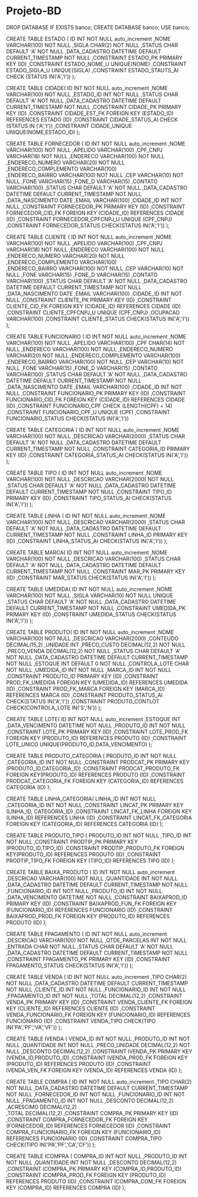 # Projeto-BD
DROP DATABASE IF EXISTS banco; 
CREATE DATABASE banco;
USE banco;

CREATE TABLE ESTADO (
ID INT NOT NULL auto_increment
,NOME VARCHAR(100) NOT NULL 
,SIGLA CHAR(2) NOT NULL 
,STATUS CHAR DEFAULT 'A' NOT NULL 
,DATA_CADASTRO DATETIME DEFAULT CURRENT_TIMESTAMP NOT NULL
,CONSTRAINT ESTADO_PK PRIMARY KEY (ID)
,CONSTRAINT ESTADO_NOME_U UNIQUE(NOME) 
,CONSTRAINT ESTADO_SIGLA_U UNIQUE(SIGLA)
,CONSTRAINT ESTADO_STAUTS_AI CHECK (STATUS IN('A','I'))
);

CREATE TABLE CIDADE(
ID INT NOT NULL auto_increment
,NOME VARCHAR(100) NOT NULL 
,ESTADO_ID INT NOT NULL 
,STATUS CHAR DEFAULT 'A' NOT NULL 
,DATA_CADASTRO DATETIME DEFAULT CURRENT_TIMESTAMP NOT NULL 
,CONSTRAINT CIDADE_PK PRIMARY KEY (ID) 
,CONSTRAINT CIDADE_EST_FK FOREIGN KEY (ESTADO_ID) REFERENCES ESTADO (ID)
,CONSTRAINT CIDADE_STATUS_AI CHECK (STATUS IN ('A','I'))
,CONSTRAINT CIDADE_UNIQUE UNIQUE(NOME,ESTADO_ID)
);

CREATE TABLE FORNECEDOR (
ID INT NOT NULL auto_increment
,NOME VARCHAR(100) NOT NULL 
,APELIDO VARCHAR(100) 
,CPF_CNPJ VARCHAR(18) NOT NULL 
,ENDERECO VARCHAR(100) NOT NULL 
,ENDERECO_NUMERO VARCHAR(20) NOT NULL 
,ENDERECO_COMPLEMENTO VARCHAR(100)  
,ENDERECO_BAIRRO VARCHAR(100) NOT NULL 
,CEP VARCHAR(10) NOT NULL 
,FONE VARCHAR(15) 
,FONE_D VARCHAR(15)
,CONTATO VARCHAR(100)
,STATUS CHAR DEFAULT 'A' NOT NULL 
,DATA_CADASTRO DATETIME DEFAULT CURRENT_TIMESTAMP NOT NULL 
,DATA_NASCIMENTO DATE 
,EMAIL VARCHAR(100) 
,CIDADE_ID INT NOT NULL 
,CONSTRAINT FORNECEDOR_PK PRIMARY KEY (ID)
,CONSTRAINT FORNECEDOR_CID_FK FOREIGN KEY (CIDADE_ID) REFERENCES CIDADE (ID)
,CONSTRAINT FORNECEDOR_CPFCNPJ_U UNIQUE (CPF_CNPJ)
,CONSTRAINT FORNECEDOR_STATUS CHECK(STATUS IN('A','I'))
);

CREATE TABLE CLIENTE (
ID INT NOT NULL auto_increment
,NOME VARCHAR(100) NOT NULL 
,APELIDO VARCHAR(100) 
,CPF_CNPJ VARCHAR(18) NOT NULL 
,ENDERECO VARCHAR(100) NOT NULL 
,ENDERECO_NUMERO VARCHAR(20) NOT NULL 
,ENDERECO_COMPLEMENTO VARCHAR(100)  
,ENDERECO_BAIRRO VARCHAR(100) NOT NULL 
,CEP VARCHAR(10) NOT NULL 
,FONE VARCHAR(15) 
,FONE_D VARCHAR(15)
,CONTATO VARCHAR(100)
,STATUS CHAR DEFAULT 'A' NOT NULL 
,DATA_CADASTRO DATETIME DEFAULT CURRENT_TIMESTAMP NOT NULL 
,DATA_NASCIMENTO DATE 
,EMAIL VARCHAR(100) 
,CIDADE_ID INT NOT NULL 
,CONSTRAINT CLIENTE_PK PRIMARY KEY (ID)
,CONSTRAINT CLIENTE_CID_FK FOREIGN KEY (CIDADE_ID) REFERENCES CIDADE (ID)
,CONSTRAINT CLIENTE_CPFCNPJ_U UNIQUE (CPF_CNPJ)
,OCUPACAO VARCHAR(100)
,CONSTRAINT CLIENTE_STATUS CHECK(STATUS IN('A','I'))
);

CREATE TABLE FUNCIONARIO (
ID INT NOT NULL auto_increment
,NOME VARCHAR(100) NOT NULL 
,APELIDO VARCHAR(100) 
,CPF CHAR(14) NOT NULL 
,ENDERECO VARCHAR(100) NOT NULL 
,ENDERECO_NUMERO VARCHAR(20) NOT NULL 
,ENDERECO_COMPLEMENTO VARCHAR(100)  
,ENDERECO_BAIRRO VARCHAR(100) NOT NULL 
,CEP VARCHAR(10) NOT NULL 
,FONE VARCHAR(15) 
,FONE_D VARCHAR(15)
,CONTATO VARCHAR(100)
,STATUS CHAR DEFAULT 'A' NOT NULL 
,DATA_CADASTRO DATETIME DEFAULT CURRENT_TIMESTAMP NOT NULL 
,DATA_NASCIMENTO DATE 
,EMAIL VARCHAR(100) 
,CIDADE_ID INT NOT NULL 
,CONSTRAINT FUNCIONARIO_PK PRIMARY KEY (ID)
,CONSTRAINT FUNCIONARIO_CID_FK FOREIGN KEY (CIDADE_ID) REFERENCES CIDADE (ID)
,CONSTRAINT FUNCIONARIO_CPF CHECK (LENGTH(CPF) = 14)
,CONSTRAINT FUNCIONARIO_CPF_U UNIQUE (CPF)
,CONSTRAINT FUNCIONARIO_STATUS CHECK(STATUS IN('A','I'))


CREATE TABLE CATEGORIA (
ID INT NOT NULL auto_increment
,NOME VARCHAR(100) NOT NULL 
,DESCRICAO VARCHAR(2000) 
,STATUS CHAR DEFAULT 'A' NOT NULL 
,DATA_CADASTRO DATETIME DEFAULT CURRENT_TIMESTAMP NOT NULL 
,CONSTRAINT CATEGORIA_ID PRIMARY KEY (ID) 
,CONSTRAINT CATEGORIA_STATUS_AI CHECK(STATUS IN('A','I'))
);

CREATE TABLE TIPO (
ID INT NOT NULL auto_increment
,NOME VARCHAR(100) NOT NULL 
,DESCRICAO VARCHAR(2000) NOT NULL 
,STATUS CHAR DEFAULT 'A' NOT NULL 
,DATA_CADASTRO DATETIME DEFAULT CURRENT_TIMESTAMP NOT NULL 
,CONSTRAINT TIPO_ID PRIMARY KEY (ID) 
,CONSTRAINT TIPO_STATUS_AI CHECK(STATUS IN('A','I'))
);

CREATE TABLE LINHA (
ID INT NOT NULL auto_increment
,NOME VARCHAR(100) NOT NULL 
,DESCRICAO VARCHAR(2000) 
,STATUS CHAR DEFAULT 'A' NOT NULL 
,DATA_CADASTRO DATETIME DEFAULT CURRENT_TIMESTAMP NOT NULL 
,CONSTRAINT LINHA_ID PRIMARY KEY (ID) 
,CONSTRAINT LINHA_STATUS_AI CHECK(STATUS IN('A','I'))
);

CREATE TABLE MARCA(
ID INT NOT NULL auto_increment
,NOME VARCHAR(100) NOT NULL 
,DESCRICAO VARCHAR(100)
,STATUS CHAR DEFAULT 'A' NOT NULL
,DATA_CADASTRO DATETIME DEFAULT CURRENT_TIMESTAMP NOT NULL
,CONSTRAINT MAR_PK PRIMARY KEY (ID)
,CONSTRAINT MAR_STATUS CHECK(STATUS IN('A','I'))
);

CREATE TABLE UMEDIDA(
ID INT NOT NULL auto_increment
,NOME VARCHAR(100) NOT NULL 
,SIGLA VARCHAR(10) NOT NULL UNIQUE
,STATUS CHAR DEFAULT 'A' NOT NULL
,DATA_CADASTRO DATETIME DEFAULT CURRENT_TIMESTAMP NOT NULL
,CONSTRAINT UMEDIDA_PK PRIMARY KEY (ID)
,CONSTRAINT UMEDIDA_STATUS CHECK(STATUS IN('A','I')) 
);

CREATE TABLE PRODUTO( 
ID INT NOT NULL auto_increment
,NOME VARCHAR(100) NOT NULL 
,DESCRICAO VARCHAR(2000) 
,CONTEUDO DECIMAL(15,2)
,UNIDADE INT
,PRECO_CUSTO DECIMAL(12,2) NOT NULL 
,PRECO_VENDA DECIMAL(12,2) NOT NULL 
,STATUS CHAR DEFAULT 'A' NOT NULL
,DATA_CADASTRO DATETIME DEFAULT CURRENT_TIMESTAMP NOT NULL 
,ESTOQUE INT DEFAULT 0 NOT NULL 
,CONTROLA_LOTE CHAR NOT NULL
,UMEDIDA_ID INT NOT NULL
,MARCA_ID INT NOT NULL
,CONSTRAINT PRODUTO_ID PRIMARY KEY (ID)
,CONSTRAINT PROD_FK_UMEDIDA FOREIGN KEY (UMEDIDA_ID) REFERENCES UMEDIDA (ID)
,CONSTRAINT PROD_FK_MARCA FOREIGN KEY (MARCA_ID) REFERENCES MARCA (ID)
,CONSTRAINT PRODUTO_STATUS_AI CHECK(STATUS IN('A','I'))
,CONSTRAINT PRODUTO_CONTLOT CHECK(CONTROLA_LOTE IN('S','N'))
);

CREATE TABLE LOTE(
ID INT NOT NULL auto_increment
,ESTOQUE INT
,DATA_VENCIMENTO DATETIME NOT NULL 
,PRODUTO_ID INT NOT NULL
,CONSTRAINT LOTE_PK PRIMARY KEY (ID) 
,CONSTRAINT LOTE_PROD_FK FOREIGN KEY (PRODUTO_ID) REFERENCES PRODUTO (ID)
,CONSTRAINT LOTE_UNICO UNIQUE(PRODUTO_ID,DATA_VENCIMENTO)
);

CREATE TABLE PRODUTO_CATEGORIA (
PRODUTO_ID INT NOT NULL
,CATEGORIA_ID INT NOT NULL 
,CONSTRAINT PRODCAT_PK PRIMARY KEY (PRODUTO_ID,CATEGORIA_ID) 
,CONSTRAINT PRODCAT_PRODUTO_FK FOREIGN KEY(PRODUTO_ID) REFERENCES PRODUTO (ID)
,CONSTRAINT PRODCAT_CATEGORIA_FK FOREIGN KEY (CATEGORIA_ID) REFERENCES CATEGORIA (ID)
);

CREATE TABLE LINHA_CATEGORIA(
LINHA_ID INT NOT NULL
,CATEGORIA_ID INT NOT NULL
,CONSTRAINT LINCAT_PK PRIMARY KEY (LINHA_ID, CATEGORIA_ID)
,CONSTRAINT LINCAT_FK_LINHA FOREIGN KEY (LINHA_ID) REFERENCES LINHA (ID)
,CONSTRAINT LINCAT_FK_CATEGORIA FOREIGN KEY (CATEGORIA_ID) REFERENCES CATEGORIA (ID)
);

CREATE TABLE PRODUTO_TIPO (
PRODUTO_ID INT NOT NULL
,TIPO_ID INT NOT NULL 
,CONSTRAINT PRODTIP_PK PRIMARY KEY (PRODUTO_ID,TIPO_ID) 
,CONSTRAINT PRODTIP_PRODUTO_FK FOREIGN KEY(PRODUTO_ID) REFERENCES PRODUTO (ID)
,CONSTRAINT PRODTIP_TIPO_FK FOREIGN KEY (TIPO_ID) REFERENCES TIPO (ID)
);

CREATE TABLE BAIXA_PRODUTO (
ID INT NOT NULL auto_increment
,DESCRICAO VARCHAR(100) NOT NULL 
,QUANTIDADE INT NOT NULL 
,DATA_CADASTRO DATETIME DEFAULT CURRENT_TIMESTAMP NOT NULL 
,FUNCIONARIO_ID INT NOT NULL 
,PRODUTO_ID INT NOT NULL 
,DATA_VENCIMENTO DATETIME NOT NULL
,CONSTRAINT BAIXAPROD_ID PRIMARY KEY (ID) 
,CONSTRAINT BAIXAPROD_FUN_FK FOREIGN KEY (FUNCIONARIO_ID) REFERENCES FUNCIONARIO (ID)
,CONSTRAINT BAIXAPROD_PROD_FK FOREIGN KEY (PRODUTO_ID) REFERENCES PRODUTO (ID)
);

CREATE TABLE  FPAGAMENTO (
ID INT NOT NULL auto_increment
,DESCRICAO VARCHAR(100) NOT NULL 
,QTDE_PARCELAS INT NOT NULL 
,ENTRADA CHAR NOT NULL 
,STATUS CHAR DEFAULT 'A' NOT NULL 
,DATA_CADASTRO DATETIME DEFAULT CURRENT_TIMESTAMP NOT NULL 
,CONSTRAINT FPAGAMENTO_PK PRIMARY KEY (ID)
,CONSTRAINT FPAGAMENTO_STATUS CHECK(STATUS IN('A','I'))
);

CREATE TABLE VENDA (
ID INT NOT NULL auto_increment
,TIPO CHAR(2) NOT NULL
,DATA_CADASTRO DATETIME DEFAULT CURRENT_TIMESTAMP NOT NULL 
,CLIENTE_ID INT NOT NULL 
,FUNCIONARIO_ID INT NOT NULL 
,FPAGAMENTO_ID INT NOT NULL 
,TOTAL DECIMAL(12,2) 
,CONSTRAINT VENDA_PK PRIMARY KEY (ID) 
,CONSTRAINT VENDA_CLIENTE_FK FOREIGN KEY (CLIENTE_ID) REFERENCES CLIENTE (ID)
,CONSTRAINT VENDA_FUNCIONARIO_FK FOREIGN KEY (FUNCIONARIO_ID) REFERENCES FUNCIONARIO (ID)
,CONSTRAINT VENDA_TIPO CHECK(TIPO IN('PA','PF','VA','VF'))
);

CREATE TABLE IVENDA (
VENDA_ID INT NOT NULL 
,PRODUTO_ID INT NOT NULL 
,QUANTIDADE INT NOT NULL 
,PRECO_UNIDADE DECIMAL(12,2) NOT NULL 
,DESCONTO DECIMAL(12,2) 
,CONSTRAINT IVENDA_PK PRIMARY KEY (VENDA_ID,PRODUTO_ID)
,CONSTRAINT IVENDA_PROD_FK FOREIGN KEY (PRODUTO_ID) REFERENCES PRODUTO (ID)
,CONSTRAINT IVENDA_VEN_FK FOREIGN KEY (VENDA_ID) REFERENCES VENDA (ID)
);

CREATE TABLE COMPRA (
ID INT NOT NULL auto_increment
,TIPO CHAR(2) NOT NULL 
,DATA_CADASTRO DATETIME DEFAULT CURRENT_TIMESTAMP NOT NULL 
,FORNECEDOR_ID INT NOT NULL 
,FUNCIONARIO_ID INT NOT NULL 
,FPAGAMENTO_ID INT NOT NULL 
,DESCONTO DECIMAL(12,2)  
,ACRESCIMO DECIMAL(12,2)  
,TOTAL DECIMAL(12,2) 
,CONSTRAINT COMPRA_PK PRIMARY KEY (ID) 
,CONSTRAINT COMPRA_FORNECEDOR_FK FOREIGN KEY (FORNECEDOR_ID) REFERENCES FORNECEDOR (ID)
,CONSTRAINT COMPRA_FUNCIONARIO_FK FOREIGN KEY  (FUNCIONARIO_ID) REFERENCES FUNCIONARIO (ID)
,CONSTRAINT COMPRA_TIPO CHECK(TIPO IN('PA','PF','CA','CF'))
);

CREATE TABLE ICOMPRA (
COMPRA_ID INT NOT NULL 
,PRODUTO_ID INT NOT NULL 
,QUANTIDADE INT NOT NULL 
,DESCONTO DECIMAL(12,2) 
,CONSTRAINT ICOMPRA_PK PRIMARY KEY (COMPRA_ID,PRODUTO_ID)
,CONSTRAINT ICOMPRA_PROD_FK FOREIGN KEY (PRODUTO_ID) REFERENCES PRODUTO (ID)
,CONSTRAINT ICOMPRA_COM_FK FOREIGN KEY (COMPRA_ID) REFERENCES COMPRA (ID)
);

